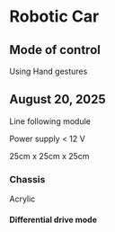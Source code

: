 # Robotic Car 

## Mode of control
Using Hand gestures

## August 20, 2025

Line following module 

Power supply < 12 V

25cm x 25cm x 25cm

### Chassis
Acrylic


#### Differential drive mode

#### 
